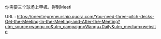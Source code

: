  
 你需要三个球场上甲板。得到Meeti 
   
  URL : https://onentrepreneurship.quora.com/You-need-three-pitch-decks-Get-the-Meeting-In-the-Meeting-and-After-the-Meeting?utm_source=wanqu.co&utm_campaign=Wanqu+Daily&utm_medium=website
